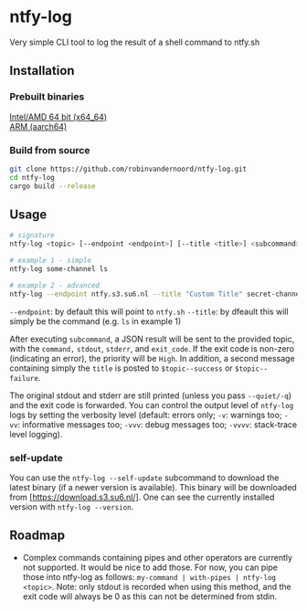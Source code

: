 # ntfy-log

Very simple CLI tool to log the result of a shell command to ntfy.sh

## Installation

### Prebuilt binaries

[Intel/AMD 64 bit (x64_64)](https://download.s3.su6.nl/x86_64/ntfy-log)  
[ARM (aarch64)](https://download.s3.su6.nl/aarch64/ntfy-log)

### Build from source

```bash
git clone https://github.com/robinvandernoord/ntfy-log.git
cd ntfy-log
cargo build --release
```

## Usage

```bash
# signature
ntfy-log <topic> [--endpoint <endpoint>] [--title <title>] <subcommand>...

# example 1 - simple
ntfy-log some-channel ls

# example 2 - advanced
ntfy-log --endpoint ntfy.s3.su6.nl --title "Custom Title" secret-channel ls -alh
```

`--endpoint`: by default this will point to `ntfy.sh`
`--title`: by dfeault this will simply be the command (e.g. `ls` in example 1)

After executing `subcommand`, a JSON result will be sent to the provided topic, with the `command,` `stdout`, `stderr`,
and `exit_code`.
If the exit code is non-zero (indicating an error), the priority will be `High`.
In addition, a second message containing simply the `title` is posted to `$topic--success` or `$topic--failure`.

The original stdout and stderr are still printed (unless you pass `--quiet/-q`) and the exit code is forwarded. You can control the output level of `ntfy-log` logs by setting the verbosity level (default: errors only; `-v`: warnings too; `-vv`: informative messages too; `-vvv`: debug messages too; `-vvvv`: stack-trace level logging).

### self-update
You can use the `ntfy-log --self-update` subcommand to download the latest binary (if a newer version is available). This binary will be downloaded from [https://download.s3.su6.nl/].
One can see the currently installed version with `ntfy-log --version`.

## Roadmap

- Complex commands containing pipes and other operators are currently not supported. It would be nice to add those. For now, you can pipe those into ntfy-log as follows: `my-command | with-pipes | ntfy-log <topic>`. Note: only stdout is recorded when using this method, and the exit code will always be 0 as this can not be determined from stdin.

